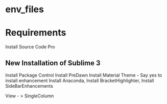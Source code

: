 # env_files

# Requirements
Install Source Code Pro
## New Installation of Sublime 3
Install Package Control
Install PreDawn
Install Material Theme - Say yes to install enhancement
Install Anaconda,
Install BracketHighlighter,
Install SideBarEnhancements

View - > SingleColumn
